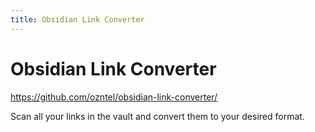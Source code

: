 ```yaml
---
title: Obsidian Link Converter
---
```


# Obsidian Link Converter

<https://github.com/ozntel/obsidian-link-converter/>

Scan all your links in the vault and convert them to your desired format.
